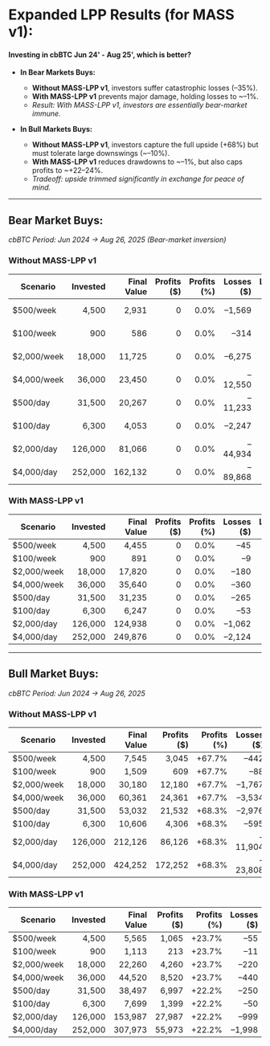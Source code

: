 # Expanded LPP Results (for MASS v1):

#### Investing in cbBTC Jun 24' - Aug 25', which is better?

- **In Bear Markets Buys:**  
  - **Without MASS-LPP v1**, investors suffer catastrophic losses (–35%).  
  - **With MASS-LPP v1** prevents major damage, holding losses to ~–1%.  
  - *Result: With MASS-LPP v1, investors are essentially bear-market immune.*

- **In Bull Markets Buys:**  
  - **Without MASS-LPP v1**, investors capture the full upside (+68%) but must tolerate large downswings (~–10%).  
  - **With MASS-LPP v1** reduces drawdowns to ~–1%, but also caps profits to ~+22–24%.  
  - *Tradeoff: upside trimmed significantly in exchange for peace of mind.*

__________________________________________

## Bear Market Buys:

*cbBTC Period: Jun 2024 → Aug 26, 2025 (Bear-market inversion)*  

### Without MASS-LPP v1

| Scenario       | Invested | Final Value | Profits ($) | Profits (%) | Losses ($) | Losses (%) |
|----------------|---------:|------------:|---------------------:|---------------------:|--------------------:|--------------------:|
| $500/week      |   4,500  |     2,931   |       0              |  0.0%               | –1,569              | –34.9%              |
| $100/week      |     900  |       586   |       0              |  0.0%               | –314                | –34.9%              |
| $2,000/week    |  18,000  |    11,725   |       0              |  0.0%               | –6,275              | –34.9%              |
| $4,000/week    |  36,000  |    23,450   |       0              |  0.0%               | –12,550             | –34.9%              |
| $500/day       |  31,500  |    20,267   |       0              |  0.0%               | –11,233             | –35.7%              |
| $100/day       |   6,300  |     4,053   |       0              |  0.0%               | –2,247              | –35.7%              |
| $2,000/day     | 126,000  |    81,066   |       0              |  0.0%               | –44,934             | –35.7%              |
| $4,000/day     | 252,000  |   162,132   |       0              |  0.0%               | –89,868             | –35.7%              |


### With MASS-LPP v1

| Scenario       | Invested | Final Value | Profits ($) | Profits (%) | Losses ($) | Losses (%) |
|----------------|---------:|------------:|---------------------:|---------------------:|--------------------:|--------------------:|
| $500/week      |   4,500  |     4,455   |       0              |  0.0%               | –45                 | –1.0%               |
| $100/week      |     900  |       891   |       0              |  0.0%               | –9                  | –1.0%               |
| $2,000/week    |  18,000  |    17,820   |       0              |  0.0%               | –180                | –1.0%               |
| $4,000/week    |  36,000  |    35,640   |       0              |  0.0%               | –360                | –1.0%               |
| $500/day       |  31,500  |    31,235   |       0              |  0.0%               | –265                | –0.8%               |
| $100/day       |   6,300  |     6,247   |       0              |  0.0%               | –53                 | –0.8%               |
| $2,000/day     | 126,000  |   124,938   |       0              |  0.0%               | –1,062              | –0.8%               |
| $4,000/day     | 252,000  |   249,876   |       0              |  0.0%               | –2,124              | –0.8%               |


---

## Bull Market Buys:

*cbBTC Period: Jun 2024 → Aug 26, 2025*  


### Without MASS-LPP v1

| Scenario       | Invested | Final Value | Profits ($) | Profits (%) | Losses ($) | Losses (%) |
|----------------|---------:|------------:|---------------------:|---------------------:|--------------------:|--------------------:|
| $500/week      |   4,500  |     7,545   |   3,045              | +67.7%              | –442                | –9.8%               |
| $100/week      |     900  |     1,509   |     609              | +67.7%              | –88                 | –9.8%               |
| $2,000/week    |  18,000  |    30,180   |  12,180              | +67.7%              | –1,767              | –9.8%               |
| $4,000/week    |  36,000  |    60,361   |  24,361              | +67.7%              | –3,534              | –9.8%               |
| $500/day       |  31,500  |    53,032   |  21,532              | +68.3%              | –2,976              | –9.5%               |
| $100/day       |   6,300  |    10,606   |   4,306              | +68.3%              | –595                | –9.5%               |
| $2,000/day     | 126,000  |   212,126   |  86,126              | +68.3%              | –11,904             | –9.5%               |
| $4,000/day     | 252,000  |   424,252   | 172,252              | +68.3%              | –23,808             | –9.5%               |


### With MASS-LPP v1

| Scenario       | Invested | Final Value | Profits ($) | Profits (%) | Losses ($) | Losses (%) |
|----------------|---------:|------------:|---------------------:|---------------------:|--------------------:|--------------------:|
| $500/week      |   4,500  |     5,565   |   1,065              | +23.7%              | –55                 | –1.2%               |
| $100/week      |     900  |     1,113   |     213              | +23.7%              | –11                 | –1.2%               |
| $2,000/week    |  18,000  |    22,260   |   4,260              | +23.7%              | –220                | –1.2%               |
| $4,000/week    |  36,000  |    44,520   |   8,520              | +23.7%              | –440                | –1.2%               |
| $500/day       |  31,500  |    38,497   |   6,997              | +22.2%              | –250                | –0.8%               |
| $100/day       |   6,300  |     7,699   |   1,399              | +22.2%              | –50                 | –0.8%               |
| $2,000/day     | 126,000  |   153,987   |  27,987              | +22.2%              | –999                | –0.8%               |
| $4,000/day     | 252,000  |   307,973   |  55,973              | +22.2%              | –1,998              | –0.8%               |

